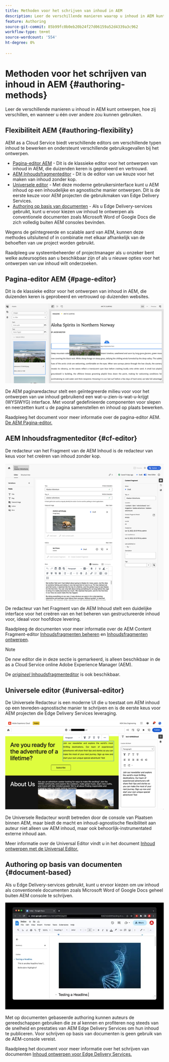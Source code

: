```yaml
---
title: Methoden voor het schrijven van inhoud in AEM
description: Leer de verschillende manieren waarop u inhoud in AEM kunt ontwerpen en hoe deze verschillen.
feature: Authoring
source-git-commit: 85b99fc0b0eb20b24f27d06159a52d4339a3c962
workflow-type: tm+mt
source-wordcount: '554'
ht-degree: 0%

---
```



# Methoden voor het schrijven van inhoud in AEM {#authoring-methods}

Leer de verschillende manieren u inhoud in AEM kunt ontwerpen, hoe zij verschillen, en wanneer u één over andere zou kunnen gebruiken.

## Flexibiliteit AEM {#authoring-flexibility}

AEM as a Cloud Service biedt verschillende editors om verschillende typen inhoud te bewerken en ondersteunt verschillende gebruiksgevallen bij het ontwerpen.

* [Pagina-editor AEM](#page-editor) - Dit is de klassieke editor voor het ontwerpen van inhoud in AEM, die duizenden keren is geprobeerd en vertrouwd.
* [AEM Inhoudsfragmenteditor](#cf-editor) - Dit is de editor van uw keuze voor het maken van inhoud zonder kop.
* [Universele editor](#universal-editor) - Met deze moderne gebruikersinterface kunt u AEM inhoud op een inhoudelijke en agnostische manier ontwerpen. Dit is de eerste keuze voor AEM projecten die gebruikmaken van Edge Delivery Services.
* [Authoring op basis van documenten](#document-based) - Als u Edge Delivery-services gebruikt, kunt u ervoor kiezen uw inhoud te ontwerpen als conventionele documenten zoals Microsoft Word of Google Docs die zich volledig buiten AEM consoles bevinden.

Wegens de geïntegreerde en scalable aard van AEM, kunnen deze methodes uitsluitend of in combinatie met elkaar afhankelijk van de behoeften van uw project worden gebruikt.

Raadpleeg uw systeembeheerder of projectmanager als u onzeker bent welke auteursopties aan u beschikbaar zijn of als u nieuwe opties voor het ontwerpen van uw inhoud wilt onderzoeken.

## Pagina-editor AEM {#page-editor}

Dit is de klassieke editor voor het ontwerpen van inhoud in AEM, die duizenden keren is geprobeerd en vertrouwd op duizenden websites.

![De paginabewerker AEM](assets/authoring-methods-page-editor.png)

De AEM paginaredacteur stelt een geïntegreerde milieu voor voor het ontwerpen van uw inhoud gebruikend een wat-u-zien-is-wat-u-krijgt (WYSIWYG) interface. Met vooraf gedefinieerde componenten voor slepen en neerzetten kunt u de pagina samenstellen en inhoud op plaats bewerken.

Raadpleeg het document voor meer informatie over de pagina-editor AEM. [De AEM Pagina-editor.](/help/sites-cloud/authoring/page-editor/introduction.md)

## AEM Inhoudsfragmenteditor {#cf-editor}

De redacteur van het Fragment van de AEM Inhoud is de redacteur van keus voor het creëren van inhoud zonder kop.

![De AEM Content Fragment Editor](assets/authoring-methods-cf-editor.png)

De redacteur van het Fragment van de AEM Inhoud stelt een duidelijke interface voor het creëren van en het beheren van gestructureerde inhoud voor, ideaal voor hoofdloze levering.

Raadpleeg de documenten voor meer informatie over de AEM Content Fragment-editor [Inhoudsfragmenten beheren](/help/sites-cloud/administering/content-fragments/managing.md) en [Inhoudsfragmenten ontwerpen](/help/sites-cloud/administering/content-fragments/managing.md).

>[!NOTE]
>
>De *new* editor die in deze sectie is gemarkeerd, is alleen beschikbaar in de as a Cloud Service online Adobe Experience Manager (AEM).
>
>De [*origineel* Inhoudsfragmenteditor](/help/assets/content-fragments/content-fragments-variations.md) is ook beschikbaar.

## Universele editor {#universal-editor}

De Universele Redacteur is een moderne UI die u toestaat om AEM inhoud op een tevreden-agnostische manier te schrijven en is de eerste keus voor AEM projecten die Edge Delivery Services leveraging.

![De Universal Editor](assets/authoring-methods-ue.png)

De Universele Redacteur wordt betreden door de console van Plaatsen binnen AEM, maar biedt de macht en inhoud-agnostische flexibiliteit aan auteur niet alleen uw AEM inhoud, maar ook behoorlijk-instrumentated externe inhoud aan.

Meer informatie over de Universal Editor vindt u in het document [Inhoud ontwerpen met de Universal Editor.](/help/implementing/universal-editor/authoring.md)

## Authoring op basis van documenten {#document-based}

Als u Edge Delivery-services gebruikt, kunt u ervoor kiezen om uw inhoud als conventionele documenten zoals Microsoft Word of Google Docs geheel buiten AEM console te schrijven.

![Op documenten gebaseerde inhoud bewerken](assets/authoring-methods-document.jpg)

Met op documenten gebaseerde authoring kunnen auteurs de gereedschappen gebruiken die ze al kennen en profiteren nog steeds van de snelheid en prestaties van AEM Edge Delivery Services om hun inhoud te publiceren. Voor schrijven op basis van documenten is geen gebruik van de AEM-console vereist.

Raadpleeg het document voor meer informatie over het schrijven van documenten [Inhoud ontwerpen voor Edge Delivery Services.](/help/edge/authoring.md)
